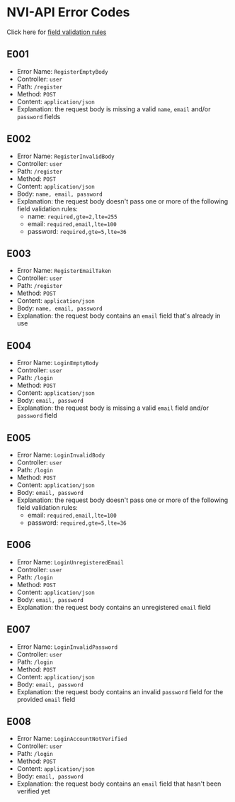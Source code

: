 # NVI-API Error Codes

Click here for [field validation rules](https://github.com/go-playground/validator#baked-in-validations)

## E001

- Error Name: `RegisterEmptyBody`
- Controller: `user`
- Path: `/register`
- Method: `POST`
- Content: `application/json`
- Explanation: the request body is missing a valid `name`, `email` and/or `password` fields

## E002

- Error Name: `RegisterInvalidBody`
- Controller: `user`
- Path: `/register`
- Method: `POST`
- Content: `application/json`
- Body: `name, email, password`
- Explanation: the request body doesn't pass one or more of the following field validation rules:
  - name: `required,gte=2,lte=255`
  - email: `required,email,lte=100`
  - password: `required,gte=5,lte=36`

## E003

- Error Name: `RegisterEmailTaken`
- Controller: `user`
- Path: `/register`
- Method: `POST`
- Content: `application/json`
- Body: `name, email, password`
- Explanation: the request body contains an `email` field that's already in use


## E004

- Error Name: `LoginEmptyBody`
- Controller: `user`
- Path: `/login`
- Method: `POST`
- Content: `application/json`
- Body: `email, password`
- Explanation: the request body is missing a valid `email` field and/or `password` field


## E005

- Error Name: `LoginInvalidBody`
- Controller: `user`
- Path: `/login`
- Method: `POST`
- Content: `application/json`
- Body: `email, password`
- Explanation: the request body doesn't pass one or more of the following field validation rules:
  - email: `required,email,lte=100`
  - password: `required,gte=5,lte=36`


## E006

- Error Name: `LoginUnregisteredEmail`
- Controller: `user`
- Path: `/login`
- Method: `POST`
- Content: `application/json`
- Body: `email, password`
- Explanation: the request body contains an unregistered `email` field

## E007

- Error Name: `LoginInvalidPassword`
- Controller: `user`
- Path: `/login`
- Method: `POST`
- Content: `application/json`
- Body: `email, password`
- Explanation: the request body contains an invalid `password` field for the provided `email` field

## E008

- Error Name: `LoginAccountNotVerified`
- Controller: `user`
- Path: `/login`
- Method: `POST`
- Content: `application/json`
- Body: `email, password`
- Explanation: the request body contains an `email` field that hasn't been verified yet

